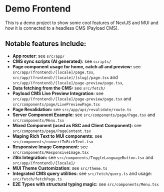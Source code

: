 # Demo Frontend

This is a demo project to show some cool features of NextJS and MUI and how it is connected to a headless CMS (Payload CMS).

## Notable features include:

- **App router**: see `src/app/`
- **CMS sync scripts (AI generated):** see `scripts/`
- **Page component usage for home, catch all and preview:** see `src/app/(frontend)/[locale]/page.tsx`, `src/app/(frontend)/[locale]/[slug]/page.tsx` and `src/app/(frontend)/[locale]/page-preview/page.tsx`,
- **Data fetching from the CMS:** see `src/fetch/`
- **Payload CMS Live Preview Integration:** see `src/app/(frontend)/[locale]/page-preview/page.tsx` and `src/components/page/LivePreviewPage.tsx`
- **Page Revalidation:** see `src/app/api/revalidate/route.ts`
- **Server Component Example:** see `src/components/page/Page.tsx` and `src/components/Menu.tsx`
- **Mixed Component (used as RSC and Client Component):** see `src/components/page/PageContent.tsx`
- **Maping Rich Text to MUI components:** see `src/components/convertToRichText.tsx`
- **Responsive Image Component:** see `src/components/ResponsiveImage.tsx`
- **i18n Integration:** see `src/components/ToggleLanguageButton.tsx` and `src/app/(frontend)/[locale]/`
- **MUI Theme Customization:** see `src/theme.ts`
- **Integrated CMS query utilities:** see `src/fetch/query.ts` and usage: `src/fetch/fetchPage.ts`
- **E2E Types with structural typing magic:** see `src/components/Menu.tsx`
